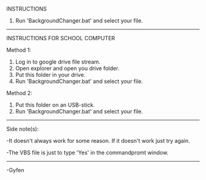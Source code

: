 INSTRUCTIONS

1) Run 'BackgroundChanger.bat' and select your file.

------------------------------------------------------------------------------------------

INSTRUCTIONS FOR SCHOOL COMPUTER

Method 1:

1) Log in to google drive file stream.
2) Open explorer and open you drive folder.
3) Put this folder in your drive.
4) Run 'BackgroundChanger.bat' and select your file.


Method 2:

1) Put this folder on an USB-stick.
2) Run 'BackgroundChanger.bat' and select your file.

------------------------------------------------------------------------------------------

Side note(s):

-It doesn't always work for some reason. If it doesn't work just try again.

-The VBS file is just to type 'Yes' in the commandpromt window.

------------------------------------------------------------------------------------------

-Gyfen
